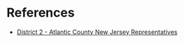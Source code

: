# References

- [District 2 - Atlantic County New Jersey Representatives](https://njleg.state.nj.us/districts/district-2)
